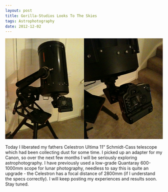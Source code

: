 ```yaml
---
layout: post
title: Gorilla-Studios Looks To The Skies 
tags: Astrophotography
date: 2012-12-02
---
```

<img src="/images/celestron.png">
<p>Today I liberated my fathers Celestron Ultima 11" Schmidt-Cass telescope which had been collecting dust for some time. I picked up an adapter for my Canon, so over the next few months I will be seriously exploring astrophotography.  I have previously used a low-grade Quantaray 600-1000mm scope for lunar photography, needless to say this is quite an upgrade - the Celestron has a focal distance of 2800mm (if I understand the specs correctly). I will keep posting my experiences and results soon.  Stay tuned.</p>
